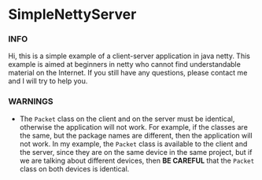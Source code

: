 # SimpleNettyServer
### INFO 

Hi, this is a simple example of a client-server application in java netty. This example is aimed at beginners in netty who cannot find understandable material on the Internet. If you still have any questions, please contact me and I will try to help you.

### WARNINGS 
- The  `Packet` class on the client and on the server must be identical, otherwise the application will not work. For example, if the classes are the same, but the package names are different, then the application will not work. In my example, the `Packet` class is available to the client and the server, since they are on the same device in the same project, but if we are talking about different devices, then **BE CAREFUL** that the `Packet` class on both devices is identical.

